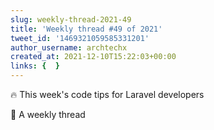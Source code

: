 ```yaml
---
slug: weekly-thread-2021-49
title: 'Weekly thread #49 of 2021'
tweet_id: '1469321059585331201'
author_username: archtechx
created_at: 2021-12-10T15:22:03+00:00
links: {  }
---
```

🔥 This week's code tips for Laravel developers

🧵 A weekly thread